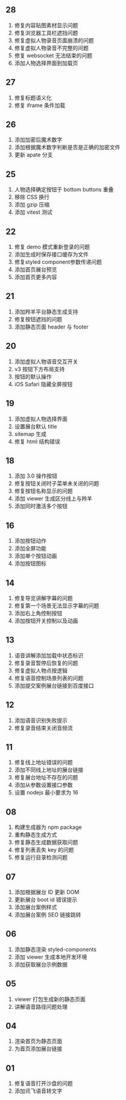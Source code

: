 ## 28

1. 修复内容贴图素材显示问题
2. 修复浏览器工具栏遮挡问题
3. 修复虚拟人物录音页面崩溃的问题
4. 修复虚拟人物录音不完整的问题
5. 修复 websocket 无法结束的问题
6. 添加人物选择界面到加载页
## 27

1. 修复标题语义化
2. 修复 iframe 条件加载
## 26

1. 添加加密后魔术数字
2. 添加根据魔术数字判断是否是正确的加密文件
3. 更新 apate 分支
## 25

1. 人物选择确定按钮于 bottom buttons 重叠
2. 移除 CSS 换行
3. 添加 gzip 压缩
4. 添加 vitest 测试
## 22

1. 修复 demo 模式重新登录的问题
2. 添加生成时保存接口缓存为文件
3. 修复styled component参数传递问题
4. 添加首页展台预览
5. 添加首页更多内容
## 21

1. 添加羚羊平台静态生成支持
2. 修复按钮遮挡的问题
3. 添加静态页面 header 与 footer
## 20

1. 添加虚拟人物语音交互开关
2. v3 按钮下方布局支持
3. 按钮的默认操作
4. iOS Safari 隐藏全屏按钮
## 19

1. 添加虚拟人物选择界面
2. 设置展台默认 title
3. sitemap 生成
4. 修复 html 结构错误
## 18

1. 添加 3.0 操作按钮
2. 修复按钮关闭时子菜单未关闭的问题
3. 修复按钮名称显示的问题
4. 添加 viewer 生成区分线上与羚羊
5. 添加同时激活多个按钮
## 16

1. 添加按钮动作
2. 添加全屏功能
3. 添加单个按钮动画
4. 添加按钮图标
## 14

1. 修复导览讲解字幕的问题
2. 修复第一个场景无法显示字幕的问题
3. 添加右上角控制按钮
4. 添加按钮开关控制以及动画
## 13

1. 语音讲解添加加载中状态标识
2. 修复录音暂停后恢复的问题
3. 修复虚拟人物点按逻辑
4. 修复语音控制场景列表的问题
5. 添加提交案例展台链接到百度接口
## 12

1. 添加语音识别失败提示
2. 修复录音结束关闭音频流
## 11

1. 修复线上地址错误的问题
2. 添加不同线上地址的展台链接
3. 修复展台地址不存在的问题
4. 添加从参数设置接口参数
5. 设置 nodejs 最小要求为 16
## 08

1. 构建生成器为 npm package
2. 重构静态生成方式
3. 修复静态生成数据获取问题
4. 修复列表丢失 key 的问题
5. 修复运行目录检测问题
## 07

1. 添加根据展台 ID 更新 DOM
2. 更新展台 boot id 错误提示 
3. 添加展台案例样式
4. 添加展台案例 SEO 链接跳转
## 06

1. 添加静态渲染 styled-components
2. 添加 viewer 生成本地开发环境
3. 添加获取展台示例数据
## 05

1. viewer 打包生成新的静态页面
2. 讲解语音路径问题处理
## 04

1. 渲染首页为静态页面
2. 为首页添加展台链接
## 01

1. 修复语音打开沙盘的问题
2. 添加讯飞语音转文字